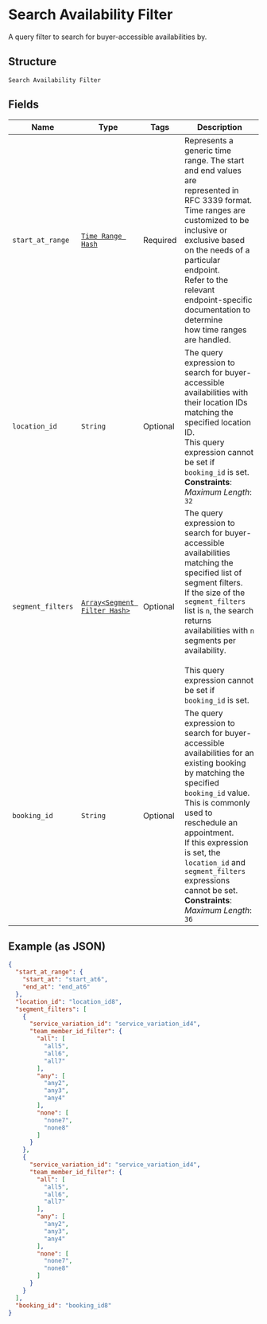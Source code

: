 
# Search Availability Filter

A query filter to search for buyer-accessible availabilities by.

## Structure

`Search Availability Filter`

## Fields

| Name | Type | Tags | Description |
|  --- | --- | --- | --- |
| `start_at_range` | [`Time Range Hash`](../../doc/models/time-range.md) | Required | Represents a generic time range. The start and end values are<br>represented in RFC 3339 format. Time ranges are customized to be<br>inclusive or exclusive based on the needs of a particular endpoint.<br>Refer to the relevant endpoint-specific documentation to determine<br>how time ranges are handled. |
| `location_id` | `String` | Optional | The query expression to search for buyer-accessible availabilities with their location IDs matching the specified location ID.<br>This query expression cannot be set if `booking_id` is set.<br>**Constraints**: *Maximum Length*: `32` |
| `segment_filters` | [`Array<Segment Filter Hash>`](../../doc/models/segment-filter.md) | Optional | The query expression to search for buyer-accessible availabilities matching the specified list of segment filters.<br>If the size of the `segment_filters` list is `n`, the search returns availabilities with `n` segments per availability.<br><br>This query expression cannot be set if `booking_id` is set. |
| `booking_id` | `String` | Optional | The query expression to search for buyer-accessible availabilities for an existing booking by matching the specified `booking_id` value.<br>This is commonly used to reschedule an appointment.<br>If this expression is set, the `location_id` and `segment_filters` expressions cannot be set.<br>**Constraints**: *Maximum Length*: `36` |

## Example (as JSON)

```json
{
  "start_at_range": {
    "start_at": "start_at6",
    "end_at": "end_at6"
  },
  "location_id": "location_id8",
  "segment_filters": [
    {
      "service_variation_id": "service_variation_id4",
      "team_member_id_filter": {
        "all": [
          "all5",
          "all6",
          "all7"
        ],
        "any": [
          "any2",
          "any3",
          "any4"
        ],
        "none": [
          "none7",
          "none8"
        ]
      }
    },
    {
      "service_variation_id": "service_variation_id4",
      "team_member_id_filter": {
        "all": [
          "all5",
          "all6",
          "all7"
        ],
        "any": [
          "any2",
          "any3",
          "any4"
        ],
        "none": [
          "none7",
          "none8"
        ]
      }
    }
  ],
  "booking_id": "booking_id8"
}
```

